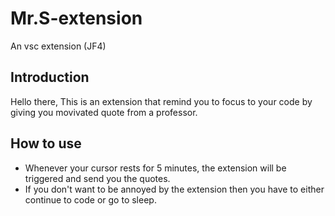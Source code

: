 # Mr.S-extension
An vsc extension (JF4)
## Introduction
Hello there, This is an extension that remind you to focus to your code by giving you movivated quote from a professor. 

## How to use
- Whenever your cursor rests for 5 minutes, the extension will be triggered and send you the quotes.
- If you don't want to be annoyed by the extension then you have to either continue to code or go to sleep.
